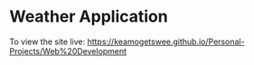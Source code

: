 # Weather Application
To view the site live:
 https://keamogetswee.github.io/Personal-Projects/Web%20Development
